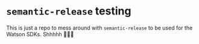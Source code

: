 # `semantic-release` testing
This is just a repo to mess around with `semantic-release` to be used for the Watson SDKs. Shhhhh :eyes::eyes::eyes:
